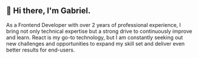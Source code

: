 ## 👋 Hi there, I'm Gabriel.

As a Frontend Developer with over 2 years of professional experience, I bring not only technical expertise but a strong drive to continuously improve and learn. React is my go-to technology, but I am constantly seeking out new challenges and opportunities to expand my skill set and deliver even better results for end-users.
